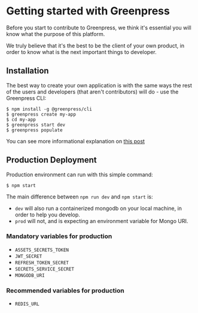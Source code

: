 # Getting started with Greenpress

Before you start to contribute to Greenpress, we think it's essential you will know what the purpose of this platform.

We truly believe that it's the best to be the client of your own product, in order to know what is the next important things to developer.

## Installation
The best way to create your own application is with the same ways the rest of the users and developers (that aren't contributors) will do - use the Greenpress CLI:

```
$ npm install -g @greenpress/cli
$ greenpress create my-app
$ cd my-app
$ greenpress start dev
$ greenpress populate
```

You can see more informational explanation on [this post](https://www.greenpress.info/get-started/cli-tool-v1)

##


## Production Deployment

Production environment can run with this simple command:

```
$ npm start
```

The main difference between `npm run dev` and `npm start` is:
- `dev` will also run a containerized mongodb on your local machine, in order to help you develop.
- `prod` will not, and is expecting an environment variable for Mongo URI.

### Mandatory variables for production
- `ASSETS_SECRETS_TOKEN`
- `JWT_SECRET`
- `REFRESH_TOKEN_SECRET`
- `SECRETS_SERVICE_SECRET`
- `MONGODB_URI`

### Recommended variables for production
- `REDIS_URL`

##
